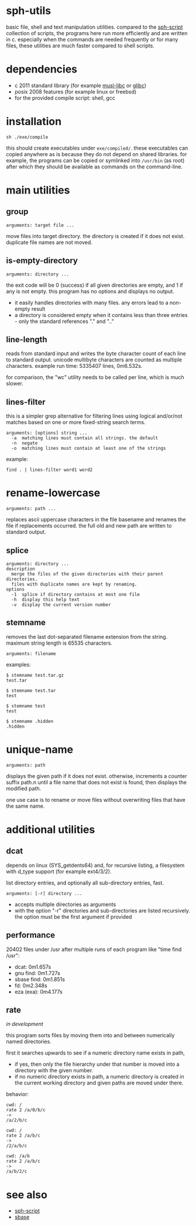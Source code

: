 # sph-utils

basic file, shell and text manipulation utilities.
compared to the [sph-script](https://github.com/sph-mn/sph-script) collection of scripts, the programs here run more efficiently and are written in c. especially when the commands are needed frequently or for many files, these utilities are much faster compared to shell scripts.

# dependencies
* c 2011 standard library (for example [musl-libc](https://musl.libc.org/) or [glibc](https://www.gnu.org/software/libc/))
* posix 2008 features (for example linux or freebsd)
* for the provided compile script: shell, gcc

# installation
~~~
sh ./exe/compile
~~~
this should create executables under `exe/compiled/`. these executables can copied anywhere as is because they do not depend on shared libraries. for example, the programs can be copied or symlinked into `/usr/bin` (as root) after which they should be available as commands on the command-line.

# main utilities
## group
~~~
arguments: target file ...
~~~

move files into target directory. the directory is created if it does not exist. duplicate file names are not moved.

## is-empty-directory
~~~
arguments: directory ...
~~~

the exit code will be 0 (success) if all given directories are empty, and 1 if any is not empty.
this program has no options and displays no output.

* it easily handles directories with many files. any errors lead to a non-empty result
* a directory is considered empty when it contains less than three entries - only the standard references "." and ".."

## line-length
reads from standard input and writes the byte character count of each line to standard output. unicode multibyte characters are counted as multiple characters.
example run time: 5335407 lines, 0m6.532s.

for comparison, the "wc" utility needs to be called per line, which is much slower.

## lines-filter
this is a simpler grep alternative for filtering lines using logical and/or/not matches based on one or more fixed-string search terms.

~~~
arguments: [options] string ...
  -a  matching lines must contain all strings. the default
  -n  negate
  -o  matching lines must contain at least one of the strings
~~~

example:
~~~
find . | lines-filter word1 word2
~~~

# rename-lowercase
~~~
arguments: path ...
~~~

replaces ascii uppercase characters in the file basename and renames the file if replacements occurred.
the full old and new path are written to standard output.

## splice
~~~
arguments: directory ...
description
  merge the files of the given directories with their parent directories.
  files with duplicate names are kept by renaming.
options
  -1  splice if directory contains at most one file
  -h  display this help text
  -v  display the current version number
~~~

## stemname
removes the last dot-separated filename extension from the string.
maximum string length is 65535 characters.

~~~
arguments: filename
~~~

examples:
~~~
$ stemname test.tar.gz
test.tar

$ stemname test.tar
test

$ stemname test
test

$ stemname .hidden
.hidden
~~~

# unique-name
~~~
arguments: path
~~~

displays the given path if it does not exist. otherwise, increments a counter suffix path.n until a file name that does not exist is found, then displays the modified path.

one use case is to rename or move files without overwriting files that have the same name.

# additional utilities
## dcat
depends on linux (SYS_getdents64) and, for recursive listing, a filesystem with d_type support (for example ext4/3/2).

list directory entries, and optionally all sub-directory entries, fast.

~~~
arguments: [-r] directory ...
~~~

* accepts multiple directories as arguments
* with the option "-r" directories and sub-directories are listed recursively. the option must be the first argument if provided

## performance
20402 files under /usr after multiple runs of each program like "time find /usr":
* dcat: 0m1.657s
* gnu find: 0m1.727s
* sbase find: 0m1.851s
* fd: 0m2.348s
* eza (exa): 0m4.177s

## rate
*in development*

this program sorts files by moving them into and between numerically named directories.

first it searches upwards to see if a numeric directory name exists in path,
* if yes, then only the file hierarchy under that number is moved into a directory with the given number.
* if no numeric directory exists in path, a numeric directory is created in the current working directory and given paths are moved under there.

behavior:
~~~
cwd: /
rate 2 /a/0/b/c
->
/a/2/b/c
~~~

~~~
cwd: /
rate 2 /a/b/c
->
/2/a/b/c
~~~

~~~
cwd: /a/b
rate 2 /a/b/c
->
/a/b/2/c
~~~

# see also
* [sph-script](https://github.com/sph-mn/sph-script)
* [sbase](https://git.suckless.org/sbase/file/README.html)